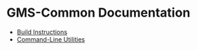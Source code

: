 # GMS-Common Documentation

* [Build Instructions](build.md)
* [Command-Line Utilities](commands.md)

